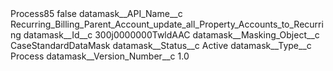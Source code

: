 <?xml version="1.0" encoding="UTF-8"?>
<CustomMetadata xmlns="http://soap.sforce.com/2006/04/metadata" xmlns:xsi="http://www.w3.org/2001/XMLSchema-instance" xmlns:xsd="http://www.w3.org/2001/XMLSchema">
    <label>Process85</label>
    <protected>false</protected>
    <values>
        <field>datamask__API_Name__c</field>
        <value xsi:type="xsd:string">Recurring_Billing_Parent_Account_update_all_Property_Accounts_to_Recurring</value>
    </values>
    <values>
        <field>datamask__Id__c</field>
        <value xsi:type="xsd:string">300j0000000TwldAAC</value>
    </values>
    <values>
        <field>datamask__Masking_Object__c</field>
        <value xsi:type="xsd:string">CaseStandardDataMask</value>
    </values>
    <values>
        <field>datamask__Status__c</field>
        <value xsi:type="xsd:string">Active</value>
    </values>
    <values>
        <field>datamask__Type__c</field>
        <value xsi:type="xsd:string">Process</value>
    </values>
    <values>
        <field>datamask__Version_Number__c</field>
        <value xsi:type="xsd:double">1.0</value>
    </values>
</CustomMetadata>
